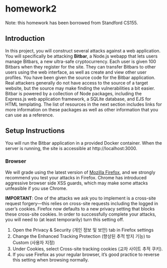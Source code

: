 # homework2

Note: this homework has been borrowed from Standford CS155.

## Introduction
In this project, you will construct several attacks against a web application. You will specifically be attacking **Bitbar**, a Node.js webapp that lets users manage Bitbars, a new ultra-safe cryptocurrency. Each user is given 100 Bitbars when they register for the site. They can transfer Bitbars to other users using the web interface, as well as create and view other user profiles. You have been given the source code for the Bitbar application. Real attackers generally do not have access to the source of a target website, but the source may make finding the vulnerabilities a bit easier. Bitbar is powered by a collection of Node packages, including the Express.js web application framework, a SQLite database, and EJS for HTML templating. The list of resources in the next section includes links for more information on these packages as well as other information that you can use as a reference.

## Setup Instructions

You will run the Bitbar application in a provided Docker container. When the server is running, the site is accessible at http://localhost:3000.

### Browser

We will grade using the latest version of [Mozilla Firefox](https://www.mozilla.org/ko/firefox/new/), and we strongly recommend you test your attacks in Firefox. Chrome has introduced aggressive browser side XSS guards, which may make some attacks unfeasible if you use Chrome.

**IMPORTANT**: One of the attacks we ask you to implement is a cross-site request forgery—this relies on cross-site requests including the logged in user’s cookies. Firefox now defaults to a new privacy setting that blocks these cross-site cookies. In order to successfully complete your attacks, you will need to (at least temporarily) turn this setting off.

1. Open the Privacy & Security (개인 정보 및 보안) tab in Firefox settings
2. Change the Enhanced Tracking Protection (향상된 추적 방지 기능) to Custom (사용자 지정)
3. Under Cookies, select Cross-site tracking cookies (교차 사이트 추적 쿠키).
4. If you use Firefox as your regular browser, it’s good practice to reverse this setting when browsing normally.
